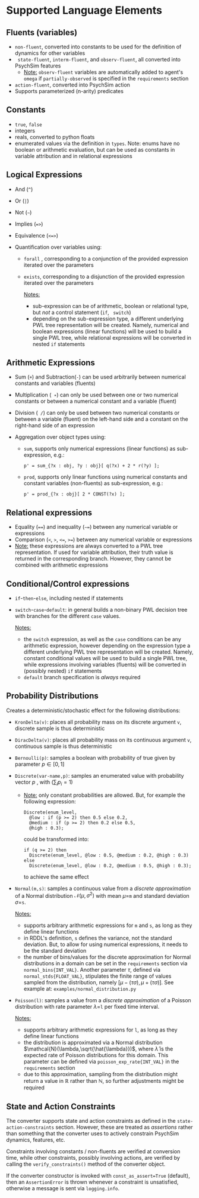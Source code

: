 # Supported Language Elements

## Fluents (variables)

- `non-fluent`, converted into constants to be used for the definition of dynamics for other variables 
- ` state-fluent`, `interm-fluent`, and `observ-fluent`, all converted into PsychSim features
  - <u>Note:</u> `observ-fluent` variables are automatically added to agent's `omega` if `partially-observed` is specified in the `requirements` section
- `action-fluent`, converted into PsychSim action
- Supports parameterized (n-arity) predicates

## Constants

- `true`, `false` 
- integers
- reals, converted to python floats
- enumerated values via the definition in `types`. Note: enums have no boolean or arithmetic evaluation, but can be used as constants in variable attribution and in relational expressions

## Logical Expressions

- And (`^`)

- Or (`|`)

- Not (`∼`)

- Implies (`=>`)

- Equivalence (`<=>`)

- Quantification over variables using:

  - `forall` , corresponding to a conjunction of the provided expression iterated over the parameters

  - `exists`, corresponding to a disjunction of the provided expression iterated over the parameters

    <u>Notes:</u>

    - sub-expression can be of arithmetic, boolean or relational type, but *not* a control statement (`if`, ` switch`)
    - depending on the sub-expression type, a different underlying PWL tree representation will be created. Namely, numerical and boolean expressions (linear functions) will be used to build a single PWL tree, while relational expressions will be converted in nested `if` statements

## Arithmetic Expressions

- Sum (`+`) and Subtraction(`-`) can be used arbitrarily between numerical constants and variables (fluents)

- Multiplication (` ∗`) can only be used between one or two numerical constants or between a numerical constant and a variable (fluent)

- Division (` /`) can only be used between two numerical constants or between a variable (fluent) on the left-hand side and a constant on the right-hand side of an expression

- Aggregation over object types using:

  - `sum`, supports only numerical expressions (linear functions) as sub-expression, e.g.:

    ```yacas
    p' = sum_{?x : obj, ?y : obj}[ q(?x) + 2 * r(?y) ];
    ```

  - `prod`, supports only linear functions using numerical constants and constant variables (non-fluents) as sub-expression, e.g.:

    ```yacas
    p' = prod_{?x : obj}[ 2 * CONST(?x) ];
    ```

## Relational expressions

- Equality (`==`) and inequality (`∼=`) between any numerical variable or expressions 
- Comparison (`<`, `>`, `<=`, `>=`) between any numerical variable or expressions 
- <u>Note:</u> these expressions are always converted to a PWL tree representation. If used for variable attribution, their truth value is returned in the corresponding branch. However, they cannot be combined with arithmetic expressions

## Conditional/Control expressions

- `if`-`then`-`else`, including nested if statements

- `switch`-`case`-`default`: in general builds a non-binary PWL decision tree with branches for the different `case` values. 

  <u>Notes:</u> 

  - the `switch` expression, as well as the `case` conditions can be any arithmetic expression, however depending on the expression type a different underlying PWL tree representation will be created. Namely, constant conditional values will be used to build a single PWL tree, while expressions involving variables (fluents) will be converted in (possibly nested) `if` statements
  - `default` branch specification is *always* required

## Probability Distributions

Creates a deterministic/stochastic effect for the following distributions:

- `KronDelta(v)`: places all probability mass on its discrete argument `v`, discrete sample is thus deterministic

- `DiracDelta(v)`: places all probability mass on its continuous argument `v`, continuous sample is thus deterministic

- `Bernoulli(p)`: samples a boolean with probability of true given by parameter $p\in[0,1]$

- `Discrete(var-name,p)`: samples an enumerated value with probability vector $p$ , with $(\sum_i p_i=1)$

  - <u>Note:</u> only constant probabilities are allowed. 
    But, for example the following expression:

    ```yacas
    Discrete(enum_level,
      @low : if (p >= 2) then 0.5 else 0.2,
      @medium : if (p >= 2) then 0.2 else 0.5,
      @high : 0.3);
    ```

    could be transformed into:

    ```yacas
    if (q >= 2) then
      Discrete(enum_level, @low : 0.5, @medium : 0.2, @high : 0.3)
    else
      Discrete(enum_level, @low : 0.2, @medium : 0.5, @high : 0.3);
    ```

    to achieve the same effect

- `Normal(m,s)`: samples a continuous value from a *discrete approximation* of a Normal distribution $\mathcal{N}(\mu,\sigma^{2})$ with mean $\mu=$`m` and standard deviation $\sigma=$`s`. 

  <u>Notes:</u>

  - supports arbitrary arithmetic expressions for `m` and `s`, as long as they define linear functions
  - in RDDL's definition, `s` defines the variance, not the standard deviation. But, to allow for using numerical expressions, it needs to be the standard deviation
  - the number of bins/values for the discrete approximation for Normal distributions in a domain can be set in the `requirements` section via `normal_bins{INT_VAL}`. Another parameter $\tau$, defined via  `normal_stds{FLOAT_VAL}`, stipulates the finite range of values sampled from the distribution, namely $[\mu-(\tau\sigma),\mu+(\tau\sigma)]$. See example at: `examples/normal_distribution.py`

- `Poisson(l)`: samples a value from a *discrete approximation* of a Poisson distribution with rate parameter $\lambda=$`l` per fixed time interval. 

  <u>Notes:</u>

  - supports arbitrary arithmetic expressions for `l`, as long as they define linear functions
  - the distribution is approximated via a Normal distribution $\mathcal{N}(\lambda,\sqrt{\hat{\lambda}})$, where $\hat{\lambda}$ is the expected rate of Poisson distributions for this domain. This parameter can be defined via  `poisson_exp_rate{INT_VAL}` in the `requirements` section
  - due to this approximation, sampling from the distribution might return a value in $\mathbb{R}$ rather than $\mathbb{N}$, so further adjustments might be required

## State and Action Constraints

The converter supports state and action constraints as defined in the `state-action-constraints` section. However, these are treated as *assertions* rather than something that the converter uses to actively constrain PsychSim dynamics, features, etc.

Constraints involving constants / non-fluents are verified at conversion time, while other constraints, possibly involving actions, are verified by calling the `verify_constraints()` method of the converter object.

If the converter constructor is invoked with `const_as_assert=True` (default), then an `AssertionError` is thrown whenever a constraint is unsatisfied, otherwise a message is sent via `logging.info`.